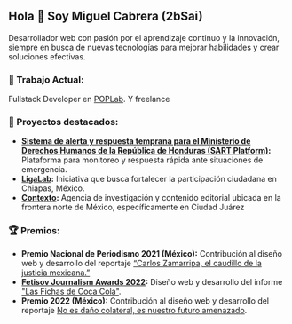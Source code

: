 ## Hola 👋 Soy Miguel Cabrera (2bSai)

Desarrollador web con pasión por el aprendizaje continuo y la innovación, siempre en busca de nuevas tecnologías para mejorar habilidades y crear soluciones efectivas.

### 🚀 Trabajo Actual:
Fullstack Developer en [POPLab](https://poplab.mx/). Y freelance 

### 🌟 Proyectos destacados:

- **[Sistema de alerta y respuesta temprana para el Ministerio de Derechos Humanos de la República de Honduras (SART Platform)](sart.pdf):** Plataforma para monitoreo y respuesta rápida ante situaciones de emergencia.
- **[LigaLab](https://ligalab.mx/):** Iniciativa que busca fortalecer la participación ciudadana en Chiapas, México.
- **[Contexto](https://www.contextojuarez.studio/):** Agencia de investigación y contenido editorial ubicada en la frontera norte de México, específicamente en Ciudad Juárez

### 🏆 Premios:

- **Premio Nacional de Periodismo 2021 (México):** Contribución al diseño web y desarrollo del reportaje [“Carlos Zamarripa, el caudillo de la justicia mexicana.”](https://elcaudillo.poplab.mx/)
- **[Fetisov Journalism Awards 2022](https://fjawards.com/):** Diseño web y desarrollo del informe ["Las Fichas de Coca Cola"](https://poplab.mx/especiales/las-fichas-de-coca/).
- **Premio 2022 (México):** Contribución al diseño web y desarrollo del reportaje [No es daño colateral, es nuestro futuro amenazado](https://poplab.mx/especiales/guanajuato-violencia-homicida-menores/).
